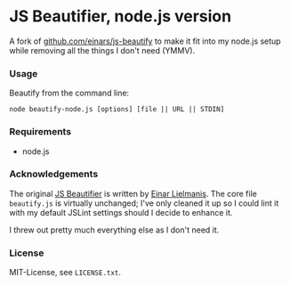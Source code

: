 # JS Beautifier, node.js version

A fork of
[github.com/einars/js-beautify](http://github.com/einars/js-beautify) to make
it fit into my node.js setup while removing all the things I don't need
(YMMV).


### Usage

Beautify from the command line:

    node beautify-node.js [options] [file || URL || STDIN]


### Requirements

* node.js


### Acknowledgements

The original [JS Beautifier](http://github.com/einars/js-beautify) is written by [Einar Lielmanis](mailto:einar@jsbeautifier.org).  The core file `beautify.js` is virtually unchanged; I've only cleaned it up so I could lint it with my default JSLint settings should I decide to enhance it.

I threw out pretty much everything else as I don't need it.


### License

MIT-License, see `LICENSE.txt`.
